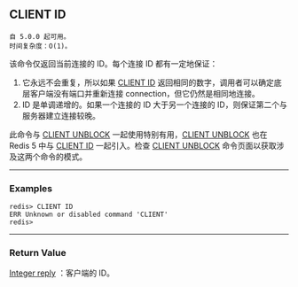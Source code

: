 ## CLIENT ID

    自 5.0.0 起可用。
    时间复杂度：O(1)。

该命令仅返回当前连接的 ID。每个连接 ID 都有一定地保证：
1. 它永远不会重复，所以如果 [CLIENT ID](client-id.md) 返回相同的数字，调用者可以确定底层客户端没有端口并重新连接 connection，但它仍然是相同地连接。 
2. ID 是单调递增的。如果一个连接的 ID 大于另一个连接的 ID，则保证第二个与服务器建立连接较晚。

此命令与 [CLIENT UNBLOCK](client-unblock.md) 一起使用特别有用，[CLIENT UNBLOCK](client-unblock.md) 也在 Redis 5 中与 [CLIENT ID](client-id.md) 一起引入。检查 [CLIENT UNBLOCK](client-unblock.md) 命令页面以获取涉及这两个命令的模式。

---

### Examples

```
redis> CLIENT ID
ERR Unknown or disabled command 'CLIENT'
redis> 
```

---

### Return Value

[Integer reply](../topics/protocol.md#resp-integers) ：客户端的 ID。

